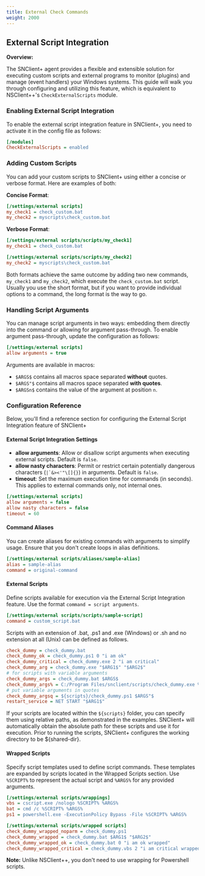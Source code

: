 ```yaml
---
title: External Check Commands
weight: 2000
---
```


## External Script Integration

**Overview:**

The SNClient+ agent provides a flexible and extensible solution for executing custom scripts and external programs to monitor (plugins) and manage (event handlers) your Windows systems. This guide will walk you through configuring and utilizing this feature, which is equivalent to NSClient++'s `CheckExternalScripts` module.

### Enabling External Script Integration

To enable the external script integration feature in SNClient+, you need to activate it in the config file as follows:

```ini
[/modules]
CheckExternalScripts = enabled
```

### Adding Custom Scripts

You can add your custom scripts to SNClient+ using either a concise or verbose format. Here are examples of both:

**Concise Format**:

```ini
[/settings/external scripts]
my_check1 = check_custom.bat
my_check2 = myscripts\check_custom.bat
```

**Verbose Format**:

```ini
[/settings/external scripts/scripts/my_check1]
my_check1 = check_custom.bat

[/settings/external scripts/scripts/my_check2]
my_check2 = myscripts\check_custom.bat
```

Both formats achieve the same outcome by adding two new commands, `my_check1` and `my_check2`, which execute the `check_custom.bat` script. Usually you use the short format, but if you want to provide individual options to a command, the long format is the way to go.

### Handling Script Arguments

You can manage script arguments in two ways: embedding them directly into the command or allowing for argument pass-through. To enable argument pass-through, update the configuration as follows:

```ini
[/settings/external scripts]
allow arguments = true
```

Arguments are available in macros:

- `$ARGS$` contains all macros space separated **without** quotes.
- `$ARGS"$` contains all macros space separated **with quotes**.
- `$ARGSn$` contains the value of the argument at position `n`.

### Configuration Reference

Below, you'll find a reference section for configuring the External Script Integration feature of SNClient+

#### External Script Integration Settings

- **allow arguments**: Allow or disallow script arguments when executing external scripts. Default is `false`.
- **allow nasty characters**: Permit or restrict certain potentially dangerous characters (```|`&><'"\[]{}```) in arguments. Default is `false`.
- **timeout**: Set the maximum execution time for commands (in seconds). This applies to external commands only, not internal ones.

```ini
[/settings/external scripts]
allow arguments = false
allow nasty characters = false
timeout = 60
```

#### Command Aliases

You can create aliases for existing commands with arguments to simplify usage. Ensure that you don't create loops in alias definitions.

```ini
[/settings/external scripts/aliases/sample-alias]
alias = sample-alias
command = original-command
```

#### External Scripts

Define scripts available for execution via the External Script Integration feature. Use the format `command = script arguments`.

```ini
[/settings/external scripts/scripts/sample-script]
command = custom_script.bat
```

Scripts with an extension of .bat, .ps1 and .exe (Windows) or .sh and no extension at all (Unix) can be defined as follows.

```ini
check_dummy = check_dummy.bat
check_dummy_ok = check_dummy.ps1 0 "i am ok"
check_dummy_critical = check_dummy.exe 2 "i am critical"
check_dummy_arg = check_dummy.exe "$ARG1$" "$ARG2$"
# for scripts with variable arguments
check_dummy_args = check_dummy.bat $ARGS$
check_dummy_args% = C:/Program Files/snclient/scripts/check_dummy.exe %ARGS%
# put variable arguments in quotes
check_dummy_argsq = ${scripts}/check_dummy.ps1 $ARGS"$
restart_service = NET START "$ARG1$"
```

If your scripts are located within the `${scripts}` folder, you can specify them using relative paths, as demonstrated in the examples. SNClient+ will automatically obtain the absolute path for these scripts and use it for execution. Prior to running the scripts, SNClient+ configures the working directory to be ${shared-dir}.

#### Wrapped Scripts

Specify script templates used to define script commands. These templates are expanded by scripts located in the Wrapped Scripts section. Use `%SCRIPT%` to represent the actual script and `%ARGS%` for any provided arguments.

```ini
[/settings/external scripts/wrappings]
vbs = cscript.exe /nologo %SCRIPT% %ARGS%
bat = cmd /c %SCRIPT% %ARGS%
ps1 = powershell.exe -ExecutionPolicy Bypass -File %SCRIPT% %ARGS%

[/settings/external scripts/wrapped scripts]
check_dummy_wrapped_noparm = check_dummy.ps1
check_dummy_wrapped = check_dummy.bat $ARG1$ "$ARG2$"
check_dummy_wrapped_ok = check_dummy.bat 0 "i am ok wrapped"
check_dummy_wrapped_critical = check_dummy.vbs 2 "i am critical wrapped"
```

**Note:** Unlike NSClient++, you don't need to use wrapping for Powershell scripts.
